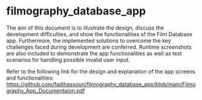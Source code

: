 # filmography_database_app
The aim of this document is to illustrate the design, discuss the development difficulties, and show the functionalities of the Film Database app. Furthermore, the implemented solutions to overcome the key challenges faced during development are conferred. Runtime screenshots are also included to demonstrate the app functionalities as well as test scenarios for handling possible invalid user input. 

Refer to the following link for the design and explanation of the app screens and functionalities: https://github.com/fadihassoun/filmography_database_app/blob/main/Filmography_App_Documentaion.pdf 

